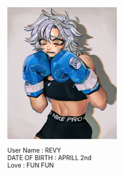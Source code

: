 <img src = "./assets/img/heh.jpeg/" width = "250" height="300"/>  

User Name : REVY  
DATE OF BIRTH : APRILL 2nd  
Love : FUN FUN   